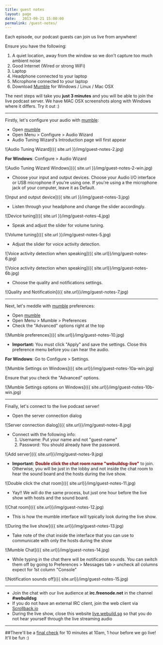 ```yaml
---
title: guest notes
layout: page
date:   2013-09-21 15:00:00
permalink: /guest-notes/
---
```

Each episode, our podcast guests can join us live from anywhere!

Ensure you have the following:

1. A quiet location, away from the window so we don't capture too much ambient noise
1. Good Internet (Wired or strong WiFi)
1. Laptop
1. Headphone connected to your laptop
1. Microphone connected to your laptop
1. Download [Mumble](http://mumble.sourceforge.net/#Get_Mumble) for Windows / Linux / Mac OSX

The next steps will take you **just 3 minutes** and you will be able to join the live podcast server. We have MAC OSX screenshots along with Windows where it differs. Try it out :)

* * *

Firstly, let's configure your audio with [mumble](http://mumble.sourceforge.net/#Get_Mumble):

- Open [mumble](http://mumble.sourceforge.net/#Get_Mumble)
- Open Menu > Configure > Audio Wizard
- Audio Tuning Wizard's Introduction page will first appear

![Audio Tuning Wizard]({{ site.url }}/img/guest-notes-2.jpg)

**For Windows**: Configure > Audio Wizard

![Audio Tuning Wizard Windows]({{ site.url }}/img/guest-notes-2-win.jpg)

- Choose your input and output devices. Choose your Audio I/O interface or USB microphone if you're using one. If you're using a the microphone jack of your computer, leave it as Default.

![Input and output device]({{ site.url }}/img/guest-notes-3.jpg)

- Listen through your headphone and change the slider accordingly.

![Device tuning]({{ site.url }}/img/guest-notes-4.jpg)

- Speak and adjust the slider for volume tuning.

![Volume tuning]({{ site.url }}/img/guest-notes-5.jpg)

- Adjust the slider for voice activity detection.

![Voice activity detection when speaking]({{ site.url}}/img/guest-notes-6.jpg)

![Voice activity detection when speaking]({{ site.url}}/img/guest-notes-6b.jpg)

- Choose the quality and notifications settings.

![Quality and Notificatioin]({{ site.url}}/img/guest-notes-7.jpg)

* * *

Next, let's meddle with [mumble](http://mumble.sourceforge.net/#Get_Mumble) preferences:

- Open [mumble](http://mumble.sourceforge.net/#Get_Mumble)
- Open Menu > Mumble > Preferences
- Check the "Advanced" options right at the top

![Mumble preferences]({{ site.url}}/img/guest-notes-10.jpg)

- **Important:** You must click "Apply" and save the settings. Close this preference menu before you can hear the audio.

**For Windows**: Go to Configure > Settings.

![Mumble Settings on Windows]({{ site.url}}/img/guest-notes-10a-win.jpg)

Ensure that you check the "Advanced" options.

![Mumble Settings options on Windows]({{ site.url}}/img/guest-notes-10b-win.jpg)

* * *

Finally, let's connect to the live podcast server!

- Open the server connection dialog

![Server connection dialog]({{ site.url}}/img/guest-notes-8.jpg)

- <a name="password"></a>Connect with the following info:
    1. Username: Put your name and not "guest-name"
    2. Password: You should already have the password.

![Add server]({{ site.url}}/img/guest-notes-9.jpg)

- <a name="click"></a>**Important:** <span style="color: #800000;"><strong>Double click the chat room name "webuildsg-live"</strong></span> to join. Otherwise, you will be just in the lobby and not inside the chat room to hear the sound board and the hosts during the live show.

![Double click the chat room]({{ site.url}}/img/guest-notes-11.jpg)

- Yay!! We will do the same process, but just one hour before the live show with hosts and the sound board.

![Chat room]({{ site.url}}/img/guest-notes-12.jpg)

- This is how the mumble interface will typically look during the live show.

![During the live show]({{ site.url}}/img/guest-notes-13.jpg)

- Take note of the chat inside the interface that you can use to communicate with only the hosts during the show

![Mumble Chat]({{ site.url}}/img/guest-notes-14.jpg)

- While typing in the chat there will be notification sounds. You can switch them off by going to Preferences > Messages tab > uncheck all columns expect for 1st column "Console"

![Notification sounds off]({{ site.url}}/img/guest-notes-15.jpg)

* * *

- Join the chat with our live audience at **irc.freenode.net** in the channel **#webuildsg**
- If you do not have an external IRC client, join the web client via [Scrollback.io](https://scrollback.io/webuildsg)
- During the live show, close this website [live.webuild.sg](http://live.webuild.sg) so that you do not hear yourself through the live streaming audio

* * *

##There'll be a [final check](/checklist#final) for 10 minutes at 10am, 1 hour before we go live! It'll be fun :)
